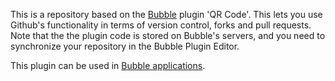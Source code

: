 This is a repository based on the [Bubble](https://bubble.io) plugin 'QR Code'. This lets you use Github's functionality in terms of version control, forks and pull requests. Note that the the plugin code is stored on Bubble's servers, and you need to synchronize your repository in the Bubble Plugin Editor. 

 This plugin can be used in [Bubble applications](https://bubble.io).